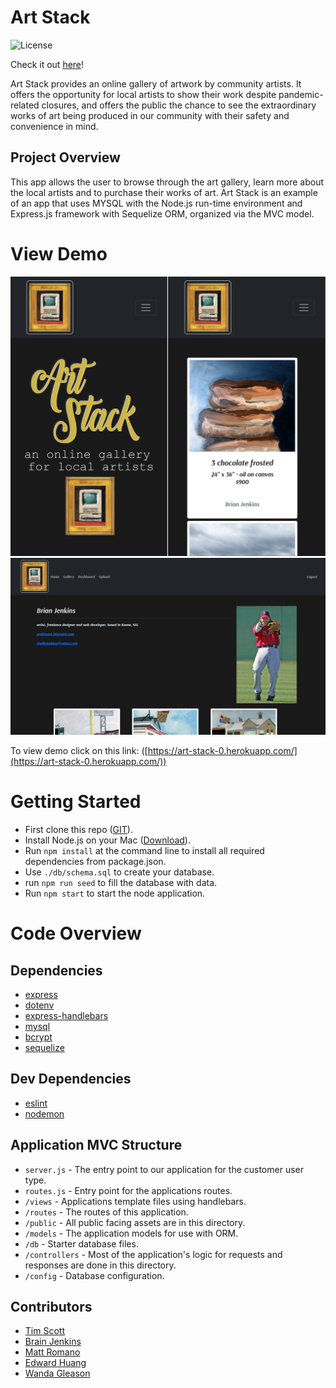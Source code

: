 # Art Stack
![License](https://img.shields.io/badge/license-MIT-blue.svg) 

Check it out [here](https://art-stack-0.herokuapp.com/)!

Art Stack provides an online gallery of artwork by community artists. It offers the opportunity for local artists to show their work despite pandemic-related closures, and offers the public the chance to see the extraordinary works of art being produced in our community with their safety and convenience in mind. 

## Project Overview

This app allows the user to browse through the art gallery, learn more about the local artists and to purchase their works of art. 
Art Stack is an example of an app that uses MYSQL with the Node.js run-time environment and Express.js framework with Sequelize ORM, organized via the MVC model.  

# View Demo  
![MobileScreencap](./public/images/demo1.png)
![DesktopScreencap](./public/images/demo2.png)

To view demo click on this link: ([https://art-stack-0.herokuapp.com/](https://art-stack-0.herokuapp.com/))

# Getting Started   

- First clone this repo ([GIT](https://github.com/TheTiiiim/art-stack)).
- Install Node.js on your Mac ([Download](https://nodejs.org/en/)).
- Run `npm install` at the command line to install all required dependencies from package.json.
- Use `./db/schema.sql` to create your database.
- run `npm run seed` to fill the database with data.
- Run `npm start` to start the node application.


# Code Overview

## Dependencies

- [express](https://www.npmjs.com/package/express) 
- [dotenv](https://www.npmjs.com/package/dotenv) 
- [express-handlebars](https://www.npmjs.com/package/express-handlebars)
- [mysql](https://www.npmjs.com/package/mysql) 
- [bcrypt](https://www.npmjs.com/package/bcrypt)
- [sequelize](https://www.npmjs.com/package/sequelize)

## Dev Dependencies
- [eslint](https://www.npmjs.com/package/eslint)
- [nodemon](https://www.npmjs.com/package/nodemon) 

## Application MVC Structure

- `server.js` - The entry point to our application for the customer user type.
- `routes.js` - Entry point for the applications routes.
- `/views` - Applications template files using handlebars.
- `/routes` - The routes of this application.
- `/public` - All public facing assets are in this directory.
- `/models` - The application models for use with ORM.
- `/db` - Starter database files.
- `/controllers` - Most of the application's logic for requests and responses are done in this directory. 
- `/config` - Database configuration. 

## Contributors
- [Tim Scott](https://github.com/TheTiiiim)
- [Brain Jenkins](https://github.com/bjenkins63)
- [Matt Romano](https://github.com/MRomano84)
- [Edward Huang](https://github.com/Ejhuang2015)
- [Wanda Gleason](https://github.com/wmgleason)

